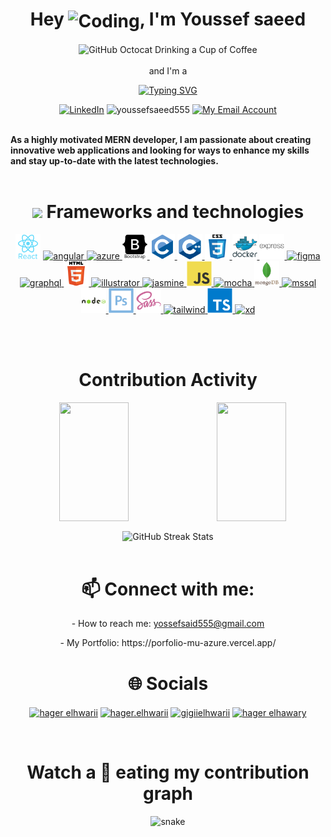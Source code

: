 <div>
 <h1 align="center">Hey  <img align="center" alt="Coding"  width="50" src="https://media.tenor.com/nebZyl8oN7IAAAAi/wave-hello.gif">, I'm Youssef saeed </h1>
 <div align=center> 
    <img align="center" src="https://raw.githubusercontent.com/engsahaly/engsahaly/main/code.gif" alt="GitHub Octocat Drinking a Cup of Coffee" height="450"> 
 </div>
 <br>
<div align="center"> <span>and I'm a</span> </div> 
<div align="center">
  
[![Typing SVG](https://readme-typing-svg.demolab.com?font=Orbitron&weight=600&size=24&duration=4950&pause=1000&color=F7D433&center=true&vCenter=true&width=435&lines=MERN+Developer;Front-End+Developer;NodeJS+Developer+%F0%9F%92%BB)](https://git.io/typing-svg)
 </div>
    <div align=center>
        <a href="https://www.linkedin.com/in/youssef-saeed-60aa931a6/"><img src="https://img.shields.io/badge/Linkedin-0077b5?style=flat&logo=linkedin" alt="LinkedIn" /></a>
         <img src="https://komarev.com/ghpvc/?username=youssefsaeed555&label=Profile%20views&color=0e75b6&style=flat" alt="youssefsaeed555" />
        <a href="mailto:yossefsaid555@gmail.com"><img src="https://img.shields.io/badge/Email-My%20Email%20Address-orange" alt="My Email Account" /></a>
    </div>
    <div align=left>
        <br>
        <p>
            <strong>
               As a highly motivated MERN developer, I am passionate about creating innovative web applications and looking for ways to enhance my skills and stay up-to-date with the latest technologies.<br><br>
            </strong>
        </p>
    </div>
    <div align=center>
        <h1> <img src="https://media.tenor.com/NC-2C-R86xwAAAAi/laptop.gif" width="30"> Frameworks and technologies</h1>
<p align="center"><img src="https://raw.githubusercontent.com/devicons/devicon/master/icons/react/react-original-wordmark.svg" alt="react" width="40" height="40"/>  <a href="https://angular.io" target="_blank" rel="noreferrer"> <img src="https://angular.io/assets/images/logos/angular/angular.svg" alt="angular" width="50" height="50"/> </a> <a href="https://azure.microsoft.com/en-in/" target="_blank" rel="noreferrer"> <img src="https://www.vectorlogo.zone/logos/microsoft_azure/microsoft_azure-icon.svg" alt="azure" width="40" height="40"/> </a> <a href="https://getbootstrap.com" target="_blank" rel="noreferrer"> <img src="https://raw.githubusercontent.com/devicons/devicon/master/icons/bootstrap/bootstrap-plain-wordmark.svg" alt="bootstrap" width="40" height="40"/> </a> <a href="https://www.cprogramming.com/" target="_blank" rel="noreferrer"> <img src="https://raw.githubusercontent.com/devicons/devicon/master/icons/c/c-original.svg" alt="c" width="40" height="40"/> </a> <a href="https://www.w3schools.com/cpp/" target="_blank" rel="noreferrer"> <img src="https://raw.githubusercontent.com/devicons/devicon/master/icons/cplusplus/cplusplus-original.svg" alt="cplusplus" width="40" height="40"/> </a> <a href="https://www.w3schools.com/css/" target="_blank" rel="noreferrer"> <img src="https://raw.githubusercontent.com/devicons/devicon/master/icons/css3/css3-original-wordmark.svg" alt="css3" width="40" height="40"/> </a> <a href="https://www.docker.com/" target="_blank" rel="noreferrer"> <img src="https://raw.githubusercontent.com/devicons/devicon/master/icons/docker/docker-original-wordmark.svg" alt="docker" width="40" height="40"/> </a> <a href="https://expressjs.com" target="_blank" rel="noreferrer"> <img src="https://raw.githubusercontent.com/devicons/devicon/master/icons/express/express-original-wordmark.svg" alt="express" width="40" height="40"/> </a> <a href="https://www.figma.com/" target="_blank" rel="noreferrer"> <img src="https://www.vectorlogo.zone/logos/figma/figma-icon.svg" alt="figma" width="40" height="40"/> </a> <a href="https://graphql.org" target="_blank" rel="noreferrer"> <img src="https://www.vectorlogo.zone/logos/graphql/graphql-icon.svg" alt="graphql" width="40" height="40"/> </a> <a href="https://www.w3.org/html/" target="_blank" rel="noreferrer"> <img src="https://raw.githubusercontent.com/devicons/devicon/master/icons/html5/html5-original-wordmark.svg" alt="html5" width="40" height="40"/> </a> <a href="https://www.adobe.com/in/products/illustrator.html" target="_blank" rel="noreferrer"> <img src="https://www.vectorlogo.zone/logos/adobe_illustrator/adobe_illustrator-icon.svg" alt="illustrator" width="40" height="40"/> </a> <a href="https://jasmine.github.io/" target="_blank" rel="noreferrer"> <img src="https://www.vectorlogo.zone/logos/jasmine/jasmine-icon.svg" alt="jasmine" width="40" height="40"/> </a> <a href="https://developer.mozilla.org/en-US/docs/Web/JavaScript" target="_blank" rel="noreferrer"> <img src="https://raw.githubusercontent.com/devicons/devicon/master/icons/javascript/javascript-original.svg" alt="javascript" width="40" height="40"/> </a> <a href="https://mochajs.org" target="_blank" rel="noreferrer"> <img src="https://www.vectorlogo.zone/logos/mochajs/mochajs-icon.svg" alt="mocha" width="40" height="40"/> </a> <a href="https://www.mongodb.com/" target="_blank" rel="noreferrer"> <img src="https://raw.githubusercontent.com/devicons/devicon/master/icons/mongodb/mongodb-original-wordmark.svg" alt="mongodb" width="40" height="40"/> </a> <a href="https://www.microsoft.com/en-us/sql-server" target="_blank" rel="noreferrer"> <img src="https://www.svgrepo.com/show/303229/microsoft-sql-server-logo.svg" alt="mssql" width="40" height="40"/> </a> <a href="https://nodejs.org" target="_blank" rel="noreferrer"> <img src="https://raw.githubusercontent.com/devicons/devicon/master/icons/nodejs/nodejs-original-wordmark.svg" alt="nodejs" width="40" height="40"/> </a> <a href="https://www.photoshop.com/en" target="_blank" rel="noreferrer"> <img src="https://raw.githubusercontent.com/devicons/devicon/master/icons/photoshop/photoshop-line.svg" alt="photoshop" width="40" height="40"/> </a> <a href="https://reactjs.org/" target="_blank" rel="noreferrer"> </a> <a href="https://sass-lang.com" target="_blank" rel="noreferrer"> <img src="https://raw.githubusercontent.com/devicons/devicon/master/icons/sass/sass-original.svg" alt="sass" width="40" height="40"/> </a> <a href="https://tailwindcss.com/" target="_blank" rel="noreferrer"> <img src="https://www.vectorlogo.zone/logos/tailwindcss/tailwindcss-icon.svg" alt="tailwind" width="40" height="40"/> </a> <a href="https://www.typescriptlang.org/" target="_blank" rel="noreferrer"> <img src="https://raw.githubusercontent.com/devicons/devicon/master/icons/typescript/typescript-original.svg" alt="typescript" width="40" height="40"/> </a> <a href="https://www.adobe.com/products/xd.html" target="_blank" rel="noreferrer"> <img src="https://cdn.worldvectorlogo.com/logos/adobe-xd.svg" alt="xd" width="40" height="40"/> </a> </p>

<br/><br/>
    </div>
    <div align=center>
        <h1>Contribution Activity</h1>
        <img align="center" width="47%" height="190" src="https://github-readme-stats.vercel.app/api?username=youssefsaeed555&show_icons=true&theme=react"/>
        <img align="right" width="47%" height="190" src="https://github-readme-stats.vercel.app/api/top-langs/?username=youssefsaeed555&layout=compact&theme=react"/>
</div>
<div align=center>
 <img align="center" src="https://github-readme-streak-stats.herokuapp.com/?user=youssefsaeed555&theme=react&date_format=j%20M%5B%20Y%5D&currStreakLabel=6FDA44&fire=6FDA44&ring=6FDA44" alt="GitHub Streak Stats" height="190" />
 </div>
<br/>

 <h1 align="center"> 📫 Connect with me:</h1>
    <p align="center">- How to reach me: <a href="mailto:yossefsaid555@gmail.com"> yossefsaid555@gmail.com </a> <p>
    <p  align="center">  - My Portfolio: https://porfolio-mu-azure.vercel.app/ </p>
 <h1 align="center"> 🌐 Socials </h1>
<p align="center">
<a href="https://www.linkedin.com/in/youssef-saeed-60aa931a6/" target="blank"><img align="center" src="https://raw.githubusercontent.com/rahuldkjain/github-profile-readme-generator/master/src/images/icons/Social/linked-in-alt.svg" alt="hager elhwarii" height="30" width="40" /></a>
<a href="https://www.facebook.com/yossef.said.5/" target="blank"><img align="center" src="https://raw.githubusercontent.com/rahuldkjain/github-profile-readme-generator/master/src/images/icons/Social/facebook.svg" alt="hager.elhwarii" height="30" width="40" /></a>
<a href="https://www.instagram.com/youssefsaeed_1" target="blank"><img align="center" src="https://raw.githubusercontent.com/rahuldkjain/github-profile-readme-generator/master/src/images/icons/Social/instagram.svg" alt="gigiielhwarii" height="30" width="40" /></a>
<a href="https://www.hackerrank.com/yossefsaid555" target="blank"><img align="center" src="https://raw.githubusercontent.com/rahuldkjain/github-profile-readme-generator/master/src/images/icons/Social/hackerrank.svg" alt="hager elhawary" height="30" width="40" /></a>
</p>

<br>
<h1 align = 'Center'>Watch a 🐍 eating my contribution graph</h1>
<p align="center">
  <img src="https://github.com/rock12231/rock12231/blob/output/github-contribution-grid-snake.svg" alt="snake"></center>
</p>

